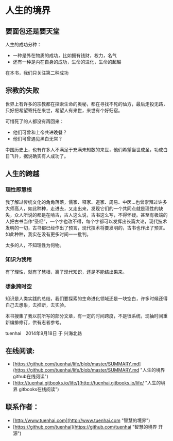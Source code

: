 人生的境界
================

## 要面包还是要天堂

人生的成功分种：
* 一种是外在物质的成功，比如拥有钱财，权力，名气
* 还有一种是内在自身的成功，生命的进化，生命的超越

在本书，我们只关注第二种成功

## 宗教的失败

世界上有许多的宗教都在探索生命的奥秘，都在寻找不死的仙方，最后走投无路，只好把希望寄托在来世，希望人有来世，来世有个好归宿。

可惜死了的人都没有再回来：

- 他们可曾和上帝共进晚餐？
- 他们可曾遇见黑白无常？

中国历史上，也有许多人不满足于充满未知数的来世，他们希望当世成圣，功成白日飞升，据说确实有人成功了。

## 人生的跨越

### 理性即慧根

我了解过传统文化的角角落落，儒家、释家、道家、周易、中医...也曾崇拜过许多大师高人，如此种种，走进去，又走出来，发现它们的一个共同点就是理性的缺失，众人所说的都是在啃古，古人这么说，古书这么写，不得怀疑。甚至有极端的人把古书当作“圣经”，一个字也改不得，每个字都可以发挥出长篇大论，现代技术发明的一切，古书都已经作出了预言，现代技术将要发明的，古书也作出了预言。如此种种，我实在没有更多时间一一批判。
	
太多的人，不知理性为何物。
	
### 知识为我用

有了理性，就有了慧根，离了现代知识，还是不能结出果来。
		
### 想象跨时空

知识是人类实践的总结，我们要探索的生命进化领域还是一块空白，许多时候还得自己去想象，去推断，去实验。
	

本书搜集了我以前所写的部分文章，有一定的时间跨度，不是很系统，现抽时间重新编排修订，供有志者参考。


tuenhai　2014年9月18日 于 兴海北路


## 在线阅读:
* [https://github.com/tuenhai/life/blob/master/SUMMARY.md](https://github.com/tuenhai/life/blob/master/SUMMARY.md "人生的境界 github在线阅读")
* [http://tuenhai.gitbooks.io/life/](http://tuenhai.gitbooks.io/life/ "人生的境界 gitbooks在线阅读")

## 联系作者：
* [http://www.tuenhai.com](http://www.tuenhai.com "智慧的境界")
* [https://github.com/tuenhai](https://github.com/tuenhai "智慧的境界 开源")

